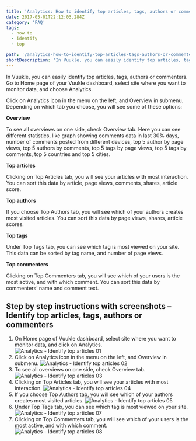 ```yaml
---
title: 'Analytics: How to identify top articles, tags, authors or commenters?'
date: 2017-05-01T22:12:03.284Z
category: 'FAQ'
tags:
  - how to
  - identify
  - top

path: '/analytics-how-to-identify-top-articles-tags-authors-or-commenters/'
shortDescription: 'In Vuukle, you can easily identify top articles, tags, authors or commenters. Go to Home page of your Vuukle dashboard, select site where you want to monitor data, and choose Analytics.'
---
```


In Vuukle, you can easily identify top articles, tags, authors or commenters. Go to Home page of your Vuukle dashboard, select site where you want to monitor data, and choose Analytics.

Click on Analytics icon in the menu on the left, and Overview in submenu. Depending on which tab you choose, you will see some of these options:

**Overview**

To see all overviews on one side, check Overview tab. Here you can see different statistics, like graph showing comments data in last 30% days, number of comments posted from different devices, top 5 author by page views, top 5 authors by comments, top 5 tags by page views, top 5 tags by comments, top 5 countries and top 5 cities.

**Top articles**

Clicking on Top Articles tab, you will see your articles with most interaction. You can sort this data by article, page views, comments, shares, article score.

**Top authors**

If you choose Top Authors tab, you will see which of your authors creates most visited articles. You can sort this data by page views, shares, article scores.

**Top tags**

Under Top Tags tab, you can see which tag is most viewed on your site. This data can be sorted by tag name, and number of page views.

**Top commenters**

Clicking on Top Commenters tab, you will see which of your users is the most active, and with which comment. You can sort this data by commenters’ name and comment text.

## Step by step instructions with screenshots – Identify top articles, tags, authors or commenters

1. On Home page of Vuukle dashboard, select site where you want to monitor data, and click on Analytics.
   ![Analytics - Identify top articles 01](/img/analytics-how-to-identify-top-articles-tags-authors-or-commenters-img-1.png)
2. Click on Analytics icon in the menu on the left, and Overview in submenu.
   ![Analytics - Identify top articles 02](/img/analytics-how-to-identify-top-articles-tags-authors-or-commenters-img-2.png)
3. To see all overviews on one side, check Overview tab.
   ![Analytics - Identify top articles 03](/img/analytics-how-to-identify-top-articles-tags-authors-or-commenters-img-3.png)
4. Clicking on Top Articles tab, you will see your articles with most interaction.
   ![Analytics - Identify top articles 04](/img/analytics-how-to-identify-top-articles-tags-authors-or-commenters-img-4.png)
5. If you choose Top Authors tab, you will see which of your authors creates most visited articles.
   ![Analytics - Identify top articles 05](/img/analytics-how-to-identify-top-articles-tags-authors-or-commenters-img-5.png)
6. Under Top Tags tab, you can see which tag is most viewed on your site.![Analytics - Identify top articles 07](/img/analytics-how-to-identify-top-articles-tags-authors-or-commenters-img-6.png)
7. Clicking on Top Commenters tab, you will see which of your users is the most active, and with which comment.![Analytics - Identify top articles 08](/img/analytics-how-to-identify-top-articles-tags-authors-or-commenters-img-7.png)

​

​

​

